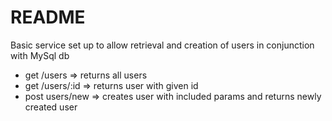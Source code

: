 # README
 Basic service set up to allow retrieval and creation of users in conjunction with MySql db

 * get /users => returns all users
 * get /users/:id => returns user with given id
 * post users/new => creates user with included params and returns newly created user